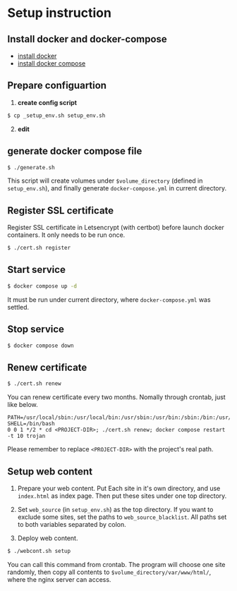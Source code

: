 # Setup instruction

## Install docker and docker-compose

* [install docker](https://docs.docker.com/engine/install/ubuntu/)
* [install docker compose](https://docs.docker.com/compose/install/compose-plugin/#installing-compose-on-linux-systems)

## Prepare configuartion
1. **create config script**

```bash
$ cp _setup_env.sh setup_env.sh
```

2. **edit**

## generate docker compose file

```bash
$ ./generate.sh
```

This script will create volumes under `$volume_directory` (defined in `setup_env.sh`), and finally generate `docker-compose.yml` in current directory.

## Register SSL certificate

Register SSL certificate in Letsencrypt (with certbot) before launch docker containers. It only needs to be run once.

```bash
$ ./cert.sh register
```

## Start service

```bash
$ docker compose up -d
```

It must be run under current directory, where `docker-compose.yml` was settled.

## Stop service

```bash
$ docker compose down
```

## Renew certificate

```bash
$ ./cert.sh renew
```

You can renew certificate every two months. Nomally through crontab, just like below.

```
PATH=/usr/local/sbin:/usr/local/bin:/usr/sbin:/usr/bin:/sbin:/bin:/usr/games:/usr/local/games:/snap/bin
SHELL=/bin/bash
0 0 1 */2 * cd <PROJECT-DIR>; ./cert.sh renew; docker compose restart -t 10 trojan
```

Please remember to replace `<PROJECT-DIR>` with the project's real path.

## Setup web content

1. Prepare your web content. Put Each site in it's own directory, and use `index.html` as index page. Then put these sites under one top directory.

2. Set `web_source` (in `setup_env.sh`) as the top directory. If you want to exclude some sites, set the paths to `web_source_blacklist`. All paths set to both variables separated by colon.

3. Deploy web content. 

```bash
$ ./webcont.sh setup
```

You can call this command from crontab. The program will choose one site randomly, then copy all contents to `$volume_directory/var/www/html/`, where the nginx server can access.

